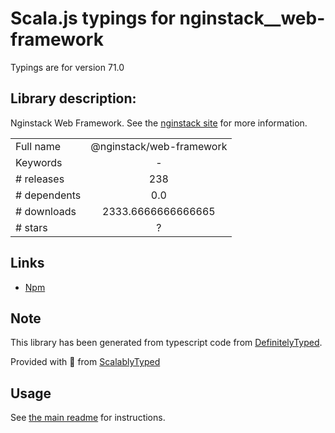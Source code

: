 
# Scala.js typings for nginstack__web-framework

Typings are for version 71.0

## Library description:
Nginstack Web Framework. See the [nginstack site](https://nginstack.com) for more information.

|                    |                 |
| ------------------ | :-------------: |
| Full name          | @nginstack/web-framework |
| Keywords           | - |
| # releases         | 238 |
| # dependents       | 0.0 |
| # downloads        | 2333.6666666666665 |
| # stars            | ? |

## Links
- [Npm](https://www.npmjs.com/package/%40nginstack%2Fweb-framework)
    


## Note
This library has been generated from typescript code from [DefinitelyTyped](https://definitelytyped.org).

Provided with :purple_heart: from [ScalablyTyped](https://github.com/oyvindberg/ScalablyTyped)

## Usage
See [the main readme](../../readme.md) for instructions.


